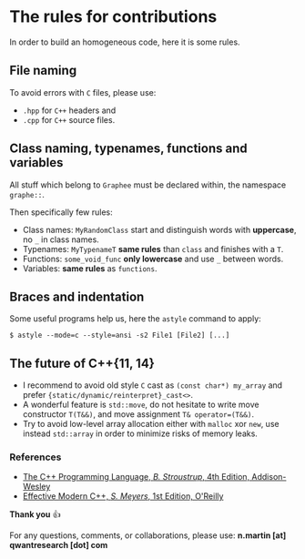 # The rules for contributions
In order to build an homogeneous code, here it is some rules.

## File naming
To avoid errors with `C` files, please use:
- `.hpp` for `C++` headers and
- `.cpp` for `C++` source files.

## Class naming, typenames, functions and variables
All stuff which belong to `Graphee` must be declared within,
the namespace `graphe::`.

Then specifically few rules:
- Class names: `MyRandomClass` start and distinguish words with **uppercase**, no `_` in class names.
- Typenames: `MyTypenameT` **same rules** than `class` and finishes with a `T`.
- Functions: `some_void_func` **only lowercase** and use `_` between words.
- Variables: **same rules** as `functions`.

## Braces and indentation
Some useful programs help us, here the `astyle` command to apply:
```
$ astyle --mode=c --style=ansi -s2 File1 [File2] [...]
```

## The future of C++\{11, 14\}
- I recommend to avoid old style `C` cast as `(const char*) my_array` and prefer 
`{static/dynamic/reinterpret}_cast<>`.
- A wonderful feature is `std::move`, do not hesitate to write move constructor
`T(T&&)`, and move assignment `T& operator=(T&&)`.
- Try to avoid low-level array allocation either with `malloc` xor `new`, use instead
`std::array` in order to minimize risks of memory leaks.

### References
- [The C++ Programming Language, *B. Stroustrup*, 4th Edition, Addison-Wesley](http://www.stroustrup.com/4th.html)
- [Effective Modern C++, *S. Meyers*, 1st Edition, O'Reilly](http://shop.oreilly.com/product/0636920033707.do)

**Thank you** :+1:

For any questions, comments, or collaborations, please use: **n.martin [at] qwantresearch [dot] com**
